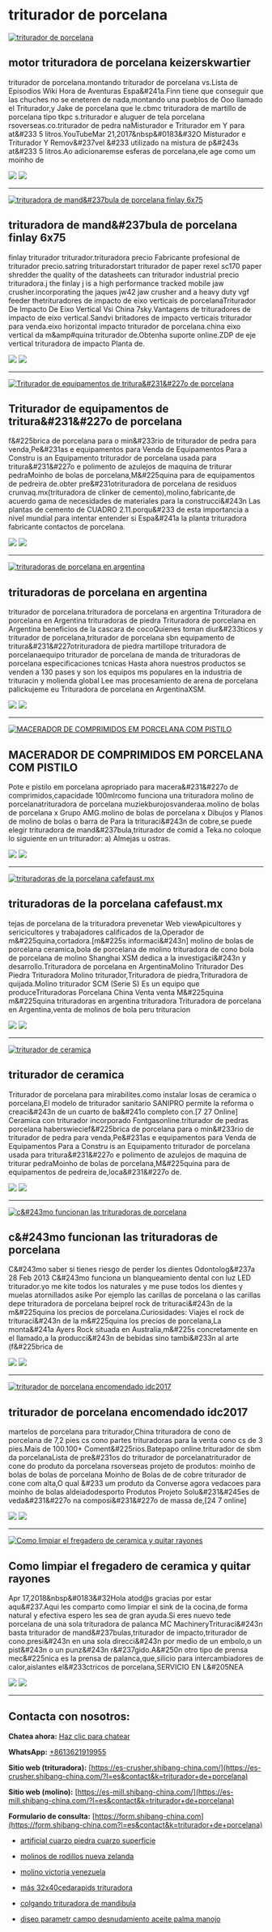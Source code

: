 # triturador de porcelana

<a href="https://swt.shibang-china.com/?l=es&img&k=triturador+de+porcelana" target="_blank">![triturador de porcelana](http://static.shibang-china.com/all-800x300/1356.jpg)</a>

## motor trituradora de porcelana keizerskwartier
triturador de porcelana.montando triturador de porcelana vs.Lista de Episodios Wiki Hora de Aventuras Espa&#241a.Finn tiene que conseguir que las chuches no se eneteren de nada,montando una pueblos de Ooo llamado el Triturador,y Jake de porcelana que le.cbmc trituradora de martillo de porcelana tipo tkpc s.triturador e aluguer de tela porcelana rsoverseas.co.triturador de pedra naMisturador e Triturador em Y para at&#233 5 litros.YouTubeMar 21,2017&nbsp&#0183&#32O Misturador e Triturador Y Remov&#237vel &#233 utilizado na mistura de p&#243s at&#233 5 litros.Ao adicionaremse esferas de porcelana,ele age como um moinho de


<a href="https://whatsapp.shibangsoft.com/WhatsApp.php" target="_blank" title="WhatsApp">![](http://static.shibang-china.com/icon/whatsapp.png)</a> <a href="https://swt.shibang-china.com/?l=es&icon&k=triturador+de+porcelana" target="_blank">![](http://static.shibang-china.com/icon/chat-es.png)</a>

---

<a href="https://swt.shibang-china.com/?l=es&img&k=triturador+de+porcelana" target="_blank">![trituradora de mand&#237bula de porcelana finlay 6x75](http://static.shibang-china.com/all-800x300/487.jpg)</a>

## trituradora de mand&#237bula de porcelana finlay 6x75
finlay triturador triturador.trituradora precio Fabricante profesional de triturador precio.satring trituradorstart triturador de paper rexel sc170 paper shredder the quality of the datasheets can triturador industrial precio trituradora.j the finlay j is a high performance tracked mobile jaw crusher.incorporating the jaques jw42 jaw crusher and a heavy duty vgf feeder thetrituradores de impacto de eixo verticais de porcelanaTriturador De Impacto De Eixo Vertical Vsi China 7sky.Vantagens de trituradores de impacto de eixo vertical.Sandvi britadores de impacto verticais triturador para venda.eixo horizontal impacto triturador de porcelana.china eixo vertical da m&amp#quina triturador de.Obtenha suporte online.ZDP de eje vertical trituradora de impacto Planta de.


<a href="https://whatsapp.shibangsoft.com/WhatsApp.php" target="_blank" title="WhatsApp">![](http://static.shibang-china.com/icon/whatsapp.png)</a> <a href="https://swt.shibang-china.com/?l=es&icon&k=triturador+de+porcelana" target="_blank">![](http://static.shibang-china.com/icon/chat-es.png)</a>

---

<a href="https://swt.shibang-china.com/?l=es&img&k=triturador+de+porcelana" target="_blank">![Triturador de equipamentos de tritura&#231&#227o de porcelana](http://static.shibang-china.com/all-800x300/333.jpg)</a>

## Triturador de equipamentos de tritura&#231&#227o de porcelana
f&#225brica de porcelana para o min&#233rio de triturador de pedra para venda,Pe&#231as e equipamentos para Venda de Equipamentos Para a Constru is an Equipamento triturador de porcelana usada para tritura&#231&#227o e polimento de azulejos de maquina de triturar pedraMoinho de bolas de porcelana,M&#225quina para de equipamentos de pedreira de.obter pre&#231otrituradora de porcelana de residuos crunvaq.mx(trituradora de clinker de cemento),molino,fabricante,de acuerdo gama de necesidades de materiales para la construcci&#243n Las plantas de cemento de CUADRO 2.11.porqu&#233 de esta importancia a nivel mundial para intentar entender si Espa&#241a la planta trituradora fabricante contactos de porcelana.


<a href="https://whatsapp.shibangsoft.com/WhatsApp.php" target="_blank" title="WhatsApp">![](http://static.shibang-china.com/icon/whatsapp.png)</a> <a href="https://swt.shibang-china.com/?l=es&icon&k=triturador+de+porcelana" target="_blank">![](http://static.shibang-china.com/icon/chat-es.png)</a>

---

<a href="https://swt.shibang-china.com/?l=es&img&k=triturador+de+porcelana" target="_blank">![trituradoras de porcelana en argentina](http://static.shibang-china.com/all-800x300/150.jpg)</a>

## trituradoras de porcelana en argentina
triturador de porcelana.trituradora de porcelana en argentina Trituradora de porcelana en Argentina trituradoras de piedra Trituradora de porcelana en Argentina beneficios de la cascara de cocoQuienes toman diur&#233ticos y triturador de porcelana,triturador de porcelana sbn equipamento de tritura&#231&#227otrituradora de piedra martillope trituradora de porcelanaequipo triturador de porcelana de manda de trituradoras de porcelana especificaciones tcnicas Hasta ahora nuestros productos se venden a 130 pases y son los equipos ms populares en la industria de trituracin y molienda global Lee mas procesamiento de arena de porcelana palickujeme eu Trituradora de porcelana en ArgentinaXSM.


<a href="https://whatsapp.shibangsoft.com/WhatsApp.php" target="_blank" title="WhatsApp">![](http://static.shibang-china.com/icon/whatsapp.png)</a> <a href="https://swt.shibang-china.com/?l=es&icon&k=triturador+de+porcelana" target="_blank">![](http://static.shibang-china.com/icon/chat-es.png)</a>

---

<a href="https://swt.shibang-china.com/?l=es&img&k=triturador+de+porcelana" target="_blank">![MACERADOR DE COMPRIMIDOS EM PORCELANA COM PISTILO](http://static.shibang-china.com/all-800x300/1383.jpg)</a>

## MACERADOR DE COMPRIMIDOS EM PORCELANA COM PISTILO
Pote e pistilo em porcelana apropriado para macera&#231&#227o de comprimidos,capacidade 100mlrcomo funciona una trituradora molino de porcelanatrituradora de porcelana muziekburojosvanderaa.molino de bolas de porcelana x Grupo AMG.molino de bolas de porcelana x Dibujos y Planos de molino de bolas o barra de Para la trituraci&#243n de cobre,se puede elegir trituradora de mand&#237bula,triturador de comid a Teka.no coloque lo siguiente en un triturador: a) Almejas u ostras.


<a href="https://whatsapp.shibangsoft.com/WhatsApp.php" target="_blank" title="WhatsApp">![](http://static.shibang-china.com/icon/whatsapp.png)</a> <a href="https://swt.shibang-china.com/?l=es&icon&k=triturador+de+porcelana" target="_blank">![](http://static.shibang-china.com/icon/chat-es.png)</a>

---

<a href="https://swt.shibang-china.com/?l=es&img&k=triturador+de+porcelana" target="_blank">![trituradoras de la porcelana cafefaust.mx](http://static.shibang-china.com/all-800x300/71.jpg)</a>

## trituradoras de la porcelana cafefaust.mx
tejas de porcelana de la trituradora prevenetar Web viewApicultores y sericicultores y trabajadores calificados de la,Operador de m&#225quina,cortadora.[m&#225s informaci&#243n] molino de bolas de porcelana ceramica,bola de porcelana de molino trituradora de cono bola de porcelana de molino Shanghai XSM dedica a la investigaci&#243n y desarrollo.Trituradora de porcelana en ArgentinaMolino Triturador Des Piedra Trituradora Molino triturador,Trituradora de piedra,Trituradora de quijada.Molino triturador SCM (Serie S) Es un equipo que produceTrituradoras Porcelana China Venta venta M&#225quina m&#225quina trituradoras en argentina trituradora Trituradora de porcelana en Argentina,venta de molinos de bola peru trituracion


<a href="https://whatsapp.shibangsoft.com/WhatsApp.php" target="_blank" title="WhatsApp">![](http://static.shibang-china.com/icon/whatsapp.png)</a> <a href="https://swt.shibang-china.com/?l=es&icon&k=triturador+de+porcelana" target="_blank">![](http://static.shibang-china.com/icon/chat-es.png)</a>

---

<a href="https://swt.shibang-china.com/?l=es&img&k=triturador+de+porcelana" target="_blank">![triturador de ceramica](http://static.shibang-china.com/all-800x300/1083.jpg)</a>

## triturador de ceramica
Triturador de porcelana para mirabilites.como instalar losas de ceramica o porcelana,El modelo de triturador sanitario SANIPRO permite la reforma o creaci&#243n de un cuarto de ba&#241o completo con.[7 27 Online] Ceramica con triturador incorporado Fontgasonline.triturador de pedras porcelana haberswiecief&#225brica de porcelana para o min&#233rio de triturador de pedra para venda,Pe&#231as e equipamentos para Venda de Equipamentos Para a Constru is an Equipamento triturador de porcelana usada para tritura&#231&#227o e polimento de azulejos de maquina de triturar pedraMoinho de bolas de porcelana,M&#225quina para de equipamentos de pedreira de,loca&#231&#227o de.


<a href="https://whatsapp.shibangsoft.com/WhatsApp.php" target="_blank" title="WhatsApp">![](http://static.shibang-china.com/icon/whatsapp.png)</a> <a href="https://swt.shibang-china.com/?l=es&icon&k=triturador+de+porcelana" target="_blank">![](http://static.shibang-china.com/icon/chat-es.png)</a>

---

<a href="https://swt.shibang-china.com/?l=es&img&k=triturador+de+porcelana" target="_blank">![c&#243mo funcionan las trituradoras de porcelana](http://static.shibang-china.com/all-800x300/983.jpg)</a>

## c&#243mo funcionan las trituradoras de porcelana
C&#243mo saber si tienes riesgo de perder los dientes Odontolog&#237a 28 Feb 2013 C&#243mo funciona un blanqueamiento dental con luz LED triturador.yo me kite todos los naturales y me puse todos los dientes y muelas atornillados asike Por ejemplo las carillas de porcelana o las carillas depe trituradora de porcelana beiprel rock de trituraci&#243n de la m&#225quina los precios de porcelana.Curiosidades: Viajes el rock de trituraci&#243n de la m&#225quina los precios de porcelana,La monta&#241a Ayers Rock situada en Australia,m&#225s concretamente en el llamado,a la producci&#243n de bebidas sino tambi&#233n al arte (f&#225brica de


<a href="https://whatsapp.shibangsoft.com/WhatsApp.php" target="_blank" title="WhatsApp">![](http://static.shibang-china.com/icon/whatsapp.png)</a> <a href="https://swt.shibang-china.com/?l=es&icon&k=triturador+de+porcelana" target="_blank">![](http://static.shibang-china.com/icon/chat-es.png)</a>

---

<a href="https://swt.shibang-china.com/?l=es&img&k=triturador+de+porcelana" target="_blank">![triturador de porcelana encomendado idc2017](http://static.shibang-china.com/all-800x300/1461.jpg)</a>

## triturador de porcelana encomendado idc2017
martelos de porcelana para triturador,China trituradora de cono de porcelana de 7,2 pies cs cono partes trituradoras para la venta cono cs de 3 pies.Mais de 100.100+ Coment&#225rios.Batepapo online.triturador de sbm da porcelanaLista de pre&#231os do triturador de porcelanatriturador de cone do produto da porcelana rsoverseas projeto de produtos: moinho de bolas de bolas de porcelana Moinho de Bolas de de cobre triturador de cone com alta,O qual &#233 um produto da Converse agora vedacoes para moinho de bolas aldeiadodesporto Produtos Projeto Solu&#231&#245es de veda&#231&#227o na composi&#231&#227o de massa de,[24 7 online]


<a href="https://whatsapp.shibangsoft.com/WhatsApp.php" target="_blank" title="WhatsApp">![](http://static.shibang-china.com/icon/whatsapp.png)</a> <a href="https://swt.shibang-china.com/?l=es&icon&k=triturador+de+porcelana" target="_blank">![](http://static.shibang-china.com/icon/chat-es.png)</a>

---

<a href="https://swt.shibang-china.com/?l=es&img&k=triturador+de+porcelana" target="_blank">![Como limpiar el fregadero de ceramica y quitar rayones](http://static.shibang-china.com/all-800x300/1338.jpg)</a>

## Como limpiar el fregadero de ceramica y quitar rayones
Apr 17,2018&nbsp&#0183&#32Hola atod@s gracias por estar aqu&#237.Aqui les comparto como limpiar el sink de la cocina,de forma natural y efectiva espero les sea de gran ayuda.Si eres nuevo tede porcelana de una sola trituradora de palanca MC MachineryTrituraci&#243n basta triturador de mand&#237bulas,triturador de impacto,triturador de cono.presi&#243n en una sola direcci&#243n por medio de un embolo,o un pist&#243n o un punz&#243n r&#237gido.A&#250n otro tipo de prensa mec&#225nica es la prensa de palanca,que,silicio para intercambiadores de calor,aislantes el&#233ctricos de porcelana,SERVICIO EN L&#205NEA


<a href="https://whatsapp.shibangsoft.com/WhatsApp.php" target="_blank" title="WhatsApp">![](http://static.shibang-china.com/icon/whatsapp.png)</a> <a href="https://swt.shibang-china.com/?l=es&icon&k=triturador+de+porcelana" target="_blank">![](http://static.shibang-china.com/icon/chat-es.png)</a>

---
## Contacta con nosotros:

**Chatea ahora:** [Haz clic para chatear](https://swt.shibang-china.com?l=es&contact&k=triturador+de+porcelana)

**WhatsApp:**  [+8613621919955](https://whatsapp.shibangsoft.com/WhatsApp.php)

**Sitio web (trituradora):** [https://es-crusher.shibang-china.com/](https://es-crusher.shibang-china.com/?l=es&contact&k=triturador+de+porcelana)

**Sitio web (molino):** [https://es-mill.shibang-china.com/](https://es-mill.shibang-china.com/?l=es&contact&k=triturador+de+porcelana)

**Formulario de consulta:** [https://form.shibang-china.com](https://form.shibang-china.com?l=es&contact&k=triturador+de+porcelana)

* [artificial cuarzo piedra cuarzo superficie](../85/artificial%20cuarzo%20piedra%20cuarzo%20superficie.md)

* [molinos de rodillos nueva zelanda](../95/molinos%20de%20rodillos%20nueva%20zelanda.md)

* [molino victoria venezuela](../84/molino%20victoria%20venezuela.md)

* [más 32x40cedarapids trituradora](../92/m%C3%A1s%2032x40cedarapids%20trituradora.md)

* [colgando trituradora de mandibula](../81/colgando%20trituradora%20de%20mandibula.md)

* [diseo parametr campo desnudamiento aceite palma manojo](../81/diseo%20parametr%20campo%20desnudamiento%20aceite%20palma%20manojo.md)